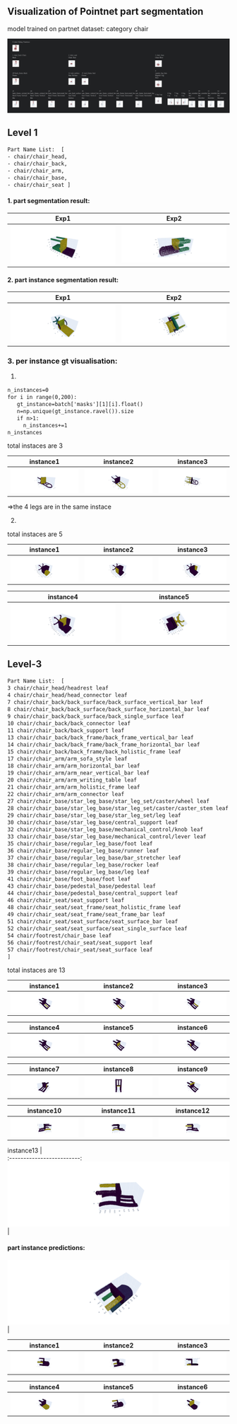 ## Visualization of Pointnet part segmentation 

model trained on partnet dataset: category chair

![Screenshot](./photos/unnamed.jpg)

## Level 1 

```
Part Name List:  [
- chair/chair_head,
- chair/chair_back, 
- chair/chair_arm, 
- chair/chair_base,
- chair/chair_seat ]
```

#### 1. part segmentation result:

Exp1             | Exp2
:-------------------------:|:-------------------------:
![Screenshot](./photos/newplot43.png) |  ![Screenshot](./photos/newplot5.png)


#### 2. part instance segmentation result:

Exp1             | Exp2
:-------------------------:|:-------------------------:
![Screenshot](./photos/newplot41.png) |  ![Screenshot](./photos/newplot42.png) 

### 3. per instance gt visualisation:
1. 
```
n_instances=0
for i in range(0,200):
   gt_instance=batch['masks'][1][i].float()
   n=np.unique(gt_instance.ravel()).size
   if n>1:
     n_instances+=1
n_instances
```
total instaces are 3 


instance1             | instance2             | instance3 
:-------------------------:|:-------------------------:|:-------------------------:
![Screenshot](./photos/newplot52.png) |  ![Screenshot](./photos/newplot53.png)  |  ![Screenshot](./photos/newplot51.png) 

=>the 4 legs are in the same instace

2.

total instaces are 5

instance1             | instance2             | instance3 
:-------------------------:|:-------------------------:|:-------------------------:
![Screenshot](./photos/newplot61.png) |  ![Screenshot](./photos/newplot62.png)  |  ![Screenshot](./photos/newplot63.png) 

instance4             | instance5             
:-------------------------:|:-------------------------:
![Screenshot](./photos/newplot64.png) |  ![Screenshot](./photos/newplot65.png)  

## Level-3
```
Part Name List:  [
3 chair/chair_head/headrest leaf
4 chair/chair_head/head_connector leaf
7 chair/chair_back/back_surface/back_surface_vertical_bar leaf
8 chair/chair_back/back_surface/back_surface_horizontal_bar leaf
9 chair/chair_back/back_surface/back_single_surface leaf
10 chair/chair_back/back_connector leaf
11 chair/chair_back/back_support leaf
13 chair/chair_back/back_frame/back_frame_vertical_bar leaf
14 chair/chair_back/back_frame/back_frame_horizontal_bar leaf
15 chair/chair_back/back_frame/back_holistic_frame leaf
17 chair/chair_arm/arm_sofa_style leaf
18 chair/chair_arm/arm_horizontal_bar leaf
19 chair/chair_arm/arm_near_vertical_bar leaf
20 chair/chair_arm/arm_writing_table leaf
21 chair/chair_arm/arm_holistic_frame leaf
22 chair/chair_arm/arm_connector leaf
27 chair/chair_base/star_leg_base/star_leg_set/caster/wheel leaf
28 chair/chair_base/star_leg_base/star_leg_set/caster/caster_stem leaf
29 chair/chair_base/star_leg_base/star_leg_set/leg leaf
30 chair/chair_base/star_leg_base/central_support leaf
32 chair/chair_base/star_leg_base/mechanical_control/knob leaf
33 chair/chair_base/star_leg_base/mechanical_control/lever leaf
35 chair/chair_base/regular_leg_base/foot leaf
36 chair/chair_base/regular_leg_base/runner leaf
37 chair/chair_base/regular_leg_base/bar_stretcher leaf
38 chair/chair_base/regular_leg_base/rocker leaf
39 chair/chair_base/regular_leg_base/leg leaf
41 chair/chair_base/foot_base/foot leaf
43 chair/chair_base/pedestal_base/pedestal leaf
44 chair/chair_base/pedestal_base/central_support leaf
46 chair/chair_seat/seat_support leaf
48 chair/chair_seat/seat_frame/seat_holistic_frame leaf
49 chair/chair_seat/seat_frame/seat_frame_bar leaf
51 chair/chair_seat/seat_surface/seat_surface_bar leaf
52 chair/chair_seat/seat_surface/seat_single_surface leaf
54 chair/footrest/chair_base leaf
56 chair/footrest/chair_seat/seat_support leaf
57 chair/footrest/chair_seat/seat_surface leaf
]
```

total instaces are 13

instance1             | instance2             | instance3 
:-------------------------:|:-------------------------:|:-------------------------:
![Screenshot](./photos/newplot(3).png) |  ![Screenshot](./photos/newplot(4).png)  |  ![Screenshot](./photos/newplot(5).png) 

instance4             | instance5              | instance6         
:-------------------------:|:-------------------------:|:-------------------------:
![Screenshot](./photos/newplot(6).png) |  ![Screenshot](./photos/newplot(7).png)  |   ![Screenshot](./photos/newplot(8).png)

instance7             | instance8              | instance9        
:-------------------------:|:-------------------------:|:-------------------------:
![Screenshot](./photos/newplot(9).png) |  ![Screenshot](./photos/newplot(10).png)  |   ![Screenshot](./photos/newplot(11).png)

instance10             | instance11              | instance12       
:-------------------------:|:-------------------------:|:-------------------------:
![Screenshot](./photos/newplot(12).png) |  ![Screenshot](./photos/newplot(13).png)  |   ![Screenshot](./photos/newplot(14).png)

instance13             |         
:-------------------------:
![Screenshot](./photos/newplot(15).png) | 


#### part instance predictions:
![Screenshot](./photos/newplot_28.png) | 

instance1             | instance2             | instance3 
:-------------------------:|:-------------------------:|:-------------------------:
![Screenshot](./photos/newplot_29.png) |  ![Screenshot](./photos/newplot_30.png)  |  ![Screenshot](./photos/newplot_31.png) 

instance4             | instance5              | instance6         
:-------------------------:|:-------------------------:|:-------------------------:
![Screenshot](./photos/newplot_32.png) |  ![Screenshot](./photos/newplot_33.png)  |   ![Screenshot](./photos/newplot_34.png)

